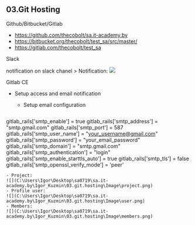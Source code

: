 ## 03.Git Hosting

Github/Bitbucket/Gitlab

- https://github.com/thecobolt/sa.it-academy.by
- https://bitbucket.org/thecobolt/test_sa/src/master/
- https://gitlab.com/thecobolt/test_sa

Slack

notification on slack chanel
    > Notification:
    ![](C:\Users\Igor\Desktop\sa0719\sa.it-academy.by\Igor_Kuzmin\03.git.hosting\Image\slack.png)

Gitlab CE

- Setup access and email notification
  
  - Setup email configuration
  ``` bash
gitlab_rails['smtp_enable'] = true
gitlab_rails['smtp_address'] = "smtp.gmail.com"
gitlab_rails['smtp_port'] = 587
gitlab_rails['smtp_user_name'] = "your_username@gmail.com"
gitlab_rails['smtp_password'] = "your_email_password"
gitlab_rails['smtp_domain'] = "smtp.gmail.com"
gitlab_rails['smtp_authentication'] = "login"
gitlab_rails['smtp_enable_starttls_auto'] = true
gitlab_rails['smtp_tls'] = false
gitlab_rails['smtp_openssl_verify_mode'] = 'peer'
  ````
- Project:
![](C:\Users\Igor\Desktop\sa0719\sa.it-academy.by\Igor_Kuzmin\03.git.hosting\Image\project.png)
- Profile user:
![](C:\Users\Igor\Desktop\sa0719\sa.it-academy.by\Igor_Kuzmin\03.git.hosting\Image\user.png)
- Members:
![](C:\Users\Igor\Desktop\sa0719\sa.it-academy.by\Igor_Kuzmin\03.git.hosting\Image\members.png)

